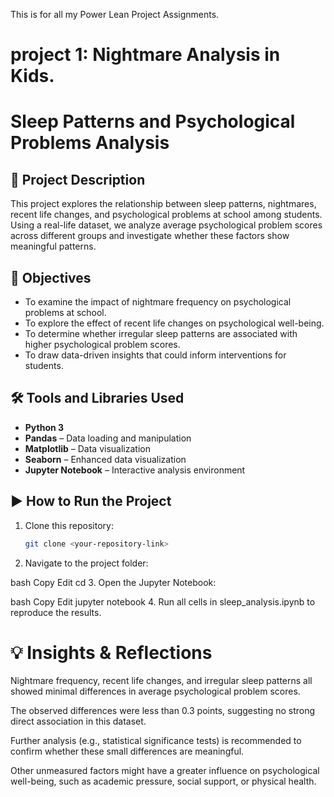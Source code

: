 This is for all my Power Lean Project Assignments.

# project 1: Nightmare Analysis in Kids.

# Sleep Patterns and Psychological Problems Analysis

## 📌 Project Description
This project explores the relationship between sleep patterns, nightmares, recent life changes, and psychological problems at school among students. Using a real-life dataset, we analyze average psychological problem scores across different groups and investigate whether these factors show meaningful patterns.

## 🎯 Objectives
- To examine the impact of nightmare frequency on psychological problems at school.
- To explore the effect of recent life changes on psychological well-being.
- To determine whether irregular sleep patterns are associated with higher psychological problem scores.
- To draw data-driven insights that could inform interventions for students.

## 🛠 Tools and Libraries Used
- **Python 3**
- **Pandas** – Data loading and manipulation
- **Matplotlib** – Data visualization
- **Seaborn** – Enhanced data visualization
- **Jupyter Notebook** – Interactive analysis environment

## ▶️ How to Run the Project
1. Clone this repository:
   ```bash
   git clone <your-repository-link>
2. Navigate to the project folder:

bash
Copy
Edit
cd <project-folder>
3. Open the Jupyter Notebook:

bash
Copy
Edit
jupyter notebook
4. Run all cells in sleep_analysis.ipynb to reproduce the results.

# 💡 Insights & Reflections
Nightmare frequency, recent life changes, and irregular sleep patterns all showed minimal differences in average psychological problem scores.

The observed differences were less than 0.3 points, suggesting no strong direct association in this dataset.

Further analysis (e.g., statistical significance tests) is recommended to confirm whether these small differences are meaningful.

Other unmeasured factors might have a greater influence on psychological well-being, such as academic pressure, social support, or physical health.
